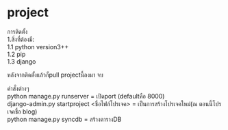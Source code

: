 # project

การติดตั้ง<br>
  1.สิ่งที่ต้องมี:<br>
    1.1 python version3++<br>
    1.2 pip<br>
    1.3 django<br>


หลังจากติดตั้งแล้วก็pull projectนี้ลงมา จบ


คำสั่งต่างๆ <br>
  python manage.py runserver = เปิดport (defaultคือ 8000)<br>
  django-admin.py startproject <ชื่อไฟล์โปรเจค> = เป็นการสร้างโปรเจคใหม่(ณ ตอนนี้โปรเจคชื่อ blog)<br>
  python manage.py syncdb = สร้างตารางDB
